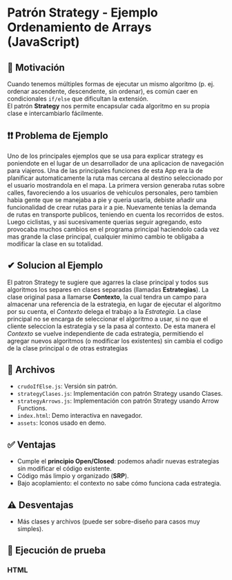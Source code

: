 # Patrón Strategy - Ejemplo Ordenamiento de Arrays (JavaScript)

## 🎯 Motivación

Cuando tenemos múltiples formas de ejecutar un mismo algoritmo (p. ej. ordenar ascendente, descendente, sin ordenar), es común caer en condicionales `if/else` que dificultan la extensión.  
El patrón **Strategy** nos permite encapsular cada algoritmo en su propia clase e intercambiarlo fácilmente.

## ❗❗ Problema de Ejemplo

Uno de los principales ejemplos que se usa para explicar strategy es poniendote en el lugar de un desarrollador de una aplicacion de navegación para viajeros.
Una de las principales funciones de esta App era la de planificar automaticamente la ruta mas cercana al destino seleccionado por el usuario mostrandola en el mapa. La primera version generaba rutas sobre calles, favoreciendo a los usuarios de vehiculos personales, pero tambien habia gente que se manejaba a pie y queria usarla, debiste añadir una funcionalidad de crear rutas para ir a pie. Nuevamente tenias la demanda de rutas en transporte publicos, teniendo en cuenta los recorridos de estos. Luego ciclistas, y asi sucesivamente querias seguir agregando, esto provocaba muchos cambios en el programa principal haciendolo cada vez mas grande la clase principal, cualquier minimo cambio te obligaba a modificar la clase en su totalidad.

## ✔ Solucion al Ejemplo

El patron Strategy te sugiere que agarres la clase principal y todos sus algoritmos los separes en clases separadas (llamadas **Estrategias**). La clase original pasa a llamarse **Contexto**, la cual tendra un campo para almacenar una referencia de la estrategia, en lugar de ejecutar el algoritmo por su cuenta, el _Contexto_ delega el trabajo a la _Estrategia_. La clase principal no se encarga de seleccionar el algoritmo a usar, si no que el cliente seleccion la estrategia y se la pasa al contexto.
De esta manera el _Contexto_ se vuelve independiente de cada estrategia, permitiendo el agregar nuevos algoritmos (o modificar los existentes) sin cambia el codigo de la clase principal o de otras estrategias

## 📂 Archivos

- `crudoIfElse.js`: Versión sin patrón.
- `strategyClases.js`: Implementación con patrón Strategy usando Clases.
- `strategyArrows.js`: Implementación con patrón Strategy usando Arrow Functions.
- `index.html`: Demo interactiva en navegador.
- `assets`: Iconos usado en demo.

## ✅ Ventajas

- Cumple el **principio Open/Closed**: podemos añadir nuevas estrategias sin modificar el código existente.
- Código más limpio y organizado (**SRP**).
- Bajo acoplamiento: el contexto no sabe cómo funciona cada estrategia.

## ⚠️ Desventajas

- Más clases y archivos (puede ser sobre-diseño para casos muy simples).

## 🚀 Ejecución de prueba

### HTML
